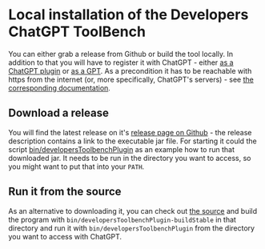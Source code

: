 # Local installation of the Developers ChatGPT ToolBench

You can either grab a release from Github or build the tool locally. In addition to that you will have to register it
with ChatGPT - either [as a ChatGPT plugin](plugin.md) or [as a GPT](gpt.md).
As a precondition it has to be reachable with https from the internet (or, more specifically, ChatGPT's servers) - 
see [the corresponding documentation](https.md).

## Download a release

You will find the latest release on it's
[release page on Github](https://github.com/stoerr/DevelopersChatGPTToolBench/releases) -
the release description contains a link to the executable jar file.
For starting it could the script
[bin/developersToolbenchPlugin](https://github.com/stoerr/DevelopersChatGPTToolBench/blob/develop/bin/developersToolbenchPlugin)
as an example how to run that downloaded jar.
It needs to be run in the directory you want to access, so you might want to put that into your `PATH`.

## Run it from the source

As an alternative to downloading it, you can check out
[the source](https://github.com/stoerr/DevelopersChatGPTToolBench)
and build the program with `bin/developersToolbenchPlugin-buildStable` in that directory
and run it with `bin/developersToolbenchPlugin` from the directory you want to access with ChatGPT.
